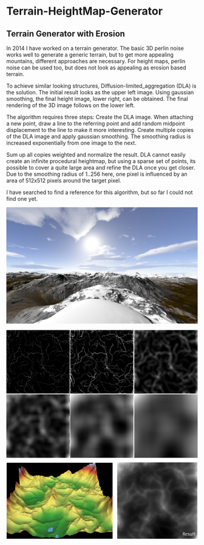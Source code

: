 # Terrain-HeightMap-Generator
## Terrain Generator with Erosion

In 2014 I have worked on a terrain generator. The basic 3D perlin noise works well to generate a generic terrain, but to get more appealing mountains, different approaches are necessary. For height maps, perlin noise can be used too, but does not look as appealing as erosion based terrain.

To achieve similar looking structures, Diffusion-limited_aggregation (DLA) is the solution. The initial result looks as the upper left image. Using gaussian smoothing, the final height image, lower right, can be obtained. The final rendering of the 3D image follows on the lower left.

The algorithm requires three steps:
Create the DLA image. When attaching a new point, draw a line to the referring point and add random midpoint displacement to the line to make it more interesting.
Create multiple copies of the DLA image and apply gaussian smoothing. The smoothing radius is increased exponentially from one image to the next.

Sum up all copies weighted and normalize the result.
DLA cannot easily create an infinite procedural heightmap, but using a sparse set of points, its possible to cover a quite large area and refine the DLA once you get closer. Due to the smoothing radius of 1..256 here, one pixel is influenced by an area of 512x512 pixels around the target pixel.

I have searched to find a reference for this algorithm, but so far I could not find one yet.

![Sample](https://github.com/sp4cerat/Terrain-HeightMap-Generator/blob/master/data/title3.png?raw=true)

![Sample](https://github.com/sp4cerat/Terrain-HeightMap-Generator/blob/master/data/title.png?raw=true)
